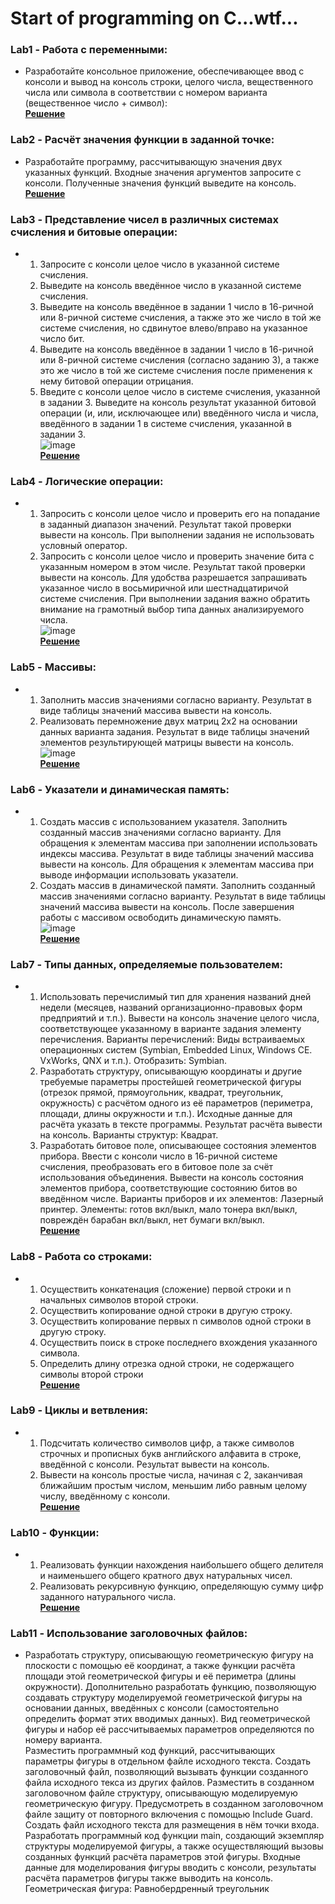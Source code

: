# Start of programming on C...wtf...
### Lab1 - Работа с переменными:
  - Разработайте консольное приложение, обеспечивающее ввод с консоли и вывод на консоль строки, целого числа, вещественного числа или символа в соответствии с номером варианта (вещественное число + символ):  <br />
    [**Решение**](https://github.com/necha143/basics-of-programming/blob/main/lab1.c) <br />
### Lab2 - Расчёт значения функции в заданной точке:
  - Разработайте программу, рассчитывающую значения двух указанных функций. Входные значения аргументов запросите с консоли. Полученные значения функций выведите на консоль. <br />
    [**Решение**](https://github.com/necha143/basics-of-programming/blob/main/lab2.c) <br />
### Lab3 - Представление чисел в различных системах счисления и битовые операции:
  - 1.	Запросите с консоли целое число в указанной системе счисления.
    2.	Выведите на консоль введённое число в указанной системе счисления.
    3.	Выведите на консоль введённое в задании 1 число в 16-ричной или 8-ричной системе счисления, а также это же число в той же системе счисления, но сдвинутое влево/вправо на указанное число бит.
    4.	Выведите на консоль введённое в задании 1 число в 16-ричной или 8-ричной системе счисления (согласно заданию 3), а также это же число в той же системе счисления после применения к нему битовой операции отрицания.
    5.	Введите с консоли целое число в системе счисления, указанной в задании 3. Выведите на консоль результат указанной битовой операции (и, или, исключающее или) введённого числа и числа, введённого в задании 1 в системе счисления, указанной в задании 3. <br />
    ![image](https://user-images.githubusercontent.com/113212609/196534840-6b365b78-ef82-4856-bb9a-16a2758e608c.png) <br />
    [**Решение**](https://github.com/necha143/basics-of-programming/blob/main/lab3.c) <br />
### Lab4 - Логические операции:
  - 1.	Запросить с консоли целое число и проверить его на попадание в заданный диапазон значений. Результат такой проверки вывести на консоль. При выполнении задания не использовать условный оператор.
    2.	Запросить с консоли целое число и проверить значение бита с указанным номером в этом числе. Результат такой проверки вывести на консоль. Для удобства разрешается запрашивать указанное число в восьмиричной или шестнадцатиричой системе счисления. При выполнении задания важно обратить внимание на грамотный выбор типа данных анализируемого числа. <br />
    ![image](https://user-images.githubusercontent.com/113212609/196535088-ae0b1ceb-e152-4349-bb28-baf094236d08.png) <br />
    [**Решение**](https://github.com/necha143/basics-of-programming/blob/main/lab4.c) <br />
### Lab5 - Массивы:
  - 1.	Заполнить массив значениями согласно варианту. Результат в виде таблицы значений массива вывести на консоль.
    2.	Реализовать перемножение двух матриц 2х2 на основании данных варианта задания. Результат в виде таблицы значений элементов результирующей матрицы вывести на консоль. <br />
    ![image](https://user-images.githubusercontent.com/113212609/196535353-3985810a-5d98-4c47-b768-2d17fcbdef4c.png) <br />
    [**Решение**](https://github.com/necha143/basics-of-programming/blob/main/lab5.c) <br />
### Lab6 - Указатели и динамическая память:
  - 1.	Создать массив с использованием указателя. Заполнить созданный массив значениями согласно варианту. Для обращения к элементам массива при заполнении использовать индексы массива. Результат в виде таблицы значений массива вывести на консоль. Для обращения к элементам массива при выводе информации использовать указатели.
    2.	Создать массив в динамической памяти. Заполнить созданный массив значениями согласно варианту. Результат в виде таблицы значений массива вывести на консоль. После завершения работы с массивом освободить динамическую память. <br />
    ![image](https://user-images.githubusercontent.com/113212609/196535578-87c0e745-e29d-4cbf-83aa-55c15de46010.png) <br />
    [**Решение**](https://github.com/necha143/basics-of-programming/blob/main/lab6.c) <br />
### Lab7 - Типы данных, определяемые пользователем:
  - 1.	Использовать перечислимый тип для хранения названий дней недели (месяцев, названий организационно-правовых форм предприятий и т.п.). Вывести на консоль значение целого числа, соответствующее указанному в варианте задания элементу перечисления.
Варианты перечислений: Виды встраиваемых операционных систем (Symbian, Embedded Linux, Windows CE. VxWorks, QNX и т.п.). Отобразить: Symbian.
    2.	Разработать структуру, описывающую координаты и другие требуемые параметры простейшей геометрической фигуры (отрезок прямой, прямоугольник, квадрат, треугольник, окружность) с расчётом одного из её параметров (периметра, площади, длины окружности и т.п.). Исходные данные для расчёта указать в тексте программы. Результат расчёта вывести на консоль.
Варианты структур: Квадрат.
    3.	Разработать битовое поле, описывающее состояния элементов прибора. Ввести с консоли число в 16-ричной системе счисления, преобразовать его в битовое поле за счёт использования объединения. Вывести на консоль состояния элементов прибора, соответствующие состоянию битов во введённом числе.
Варианты приборов и их элементов: Лазерный принтер. Элементы: готов вкл/выкл, мало тонера вкл/выкл, повреждён барабан вкл/выкл, нет бумаги вкл/выкл. <br />
    [**Решение**](https://github.com/necha143/basics-of-programming/blob/main/lab7.c) <br />
### Lab8 - Работа со строками:
  -  1.	Осуществить конкатенация (сложение) первой строки и n начальных символов второй строки.
     2.	Осуществить копирование одной строки в другую строку.
     3.	Осуществить копирование первых n символов одной строки в другую строку.
     4.	Осуществить поиск в строке последнего вхождения указанного символа.
     5.	Определить длину отрезка одной строки, не содержащего символы второй строки <br />
     [**Решение**](https://github.com/necha143/basics-of-programming/blob/main/lab8.c) <br />
### Lab9 - Циклы и ветвления:
  - 1.	Подсчитать количество символов цифр, а также символов строчных и прописных букв английского алфавита в строке, введённой с консоли. Результат вывести на консоль.
    2.	Вывести на консоль простые числа, начиная с 2, заканчивая ближайшим простым числом, меньшим либо равным целому числу, введённому с консоли. <br />
    [**Решение**](https://github.com/necha143/basics-of-programming/blob/main/lab9.c) <br />
### Lab10 - Функции:
  - 1.  Реализовать функции нахождения наибольшего общего делителя и наименьшего общего кратного двух натуральных чисел. <br />
    2.  Реализовать рекурсивную функцию, определяющую сумму цифр заданного натурального числа. <br />
    [**Решение**](https://github.com/necha143/basics-of-programming/blob/main/lab10.c) <br />
### Lab11 - Использование заголовочных файлов:
  - Разработать структуру, описывающую геометрическую фигуру на плоскости с помощью её координат, а также функции расчёта площади этой геометрической фигуры и её периметра (длины окружности). Дополнительно разработать функцию, позволяющую создавать структуру моделируемой геометрической фигуры на основании данных, введённых с консоли (самостоятельно определить формат этих вводимых данных). Вид геометрической фигуры и набор её рассчитываемых параметров определяются по номеру варианта. <br />
    Разместить программный код функций, рассчитывающих параметры фигуры в отдельном файле исходного текста. Создать заголовочный файл, позволяющий вызывать функции созданного файла исходного текса из других файлов. Разместить в созданном заголовочном файле структуру, описывающую моделируемую геометрическую фигуру. Предусмотреть в созданном заголовочном файле защиту от повторного включения с помощью Include Guard. <br />
    Создать файл исходного текста для размещения в нём точки входа. Разработать программный код функции main, создающий экземпляр структуры моделируемой фигуры, а также осуществляющий вызовы созданных функций расчёта параметров этой фигуры. Входные данные для моделирования фигуры вводить с консоли, результаты расчёта параметров фигуры также выводить на консоль. <br />
    Геометрическая фигура: Равнобердренный треугольник <br />
